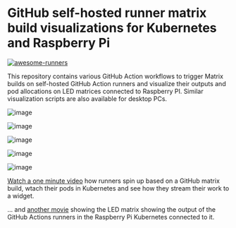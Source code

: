 # GitHub self-hosted runner matrix build visualizations for Kubernetes and Raspberry Pi

[![awesome-runners](https://img.shields.io/badge/listed%20on-awesome--runners-blue.svg)](https://github.com/jonico/awesome-runners)

This repository contains various GitHub Action workflows to trigger Matrix builds on self-hosted GitHub Action runners and visualize their outputs and pod allocations on LED matrices connected to Raspberry PI. Similar visualization scripts are also available for desktop PCs.

![image](https://user-images.githubusercontent.com/1872314/109425278-cbe32780-79e7-11eb-96b0-bd8be7b70896.png)

![image](https://user-images.githubusercontent.com/1872314/109425509-d8b44b00-79e8-11eb-9494-c860ee4d00b1.png)

![image](https://user-images.githubusercontent.com/1872314/109425714-f46c2100-79e9-11eb-892e-2eb123862356.png)

![image](https://user-images.githubusercontent.com/1872314/109425741-22e9fc00-79ea-11eb-903d-1b7ad782ef52.png)

![image](https://user-images.githubusercontent.com/1872314/109425763-3dbc7080-79ea-11eb-9c98-0cc59f1a22f8.png)

[Watch a one minute video](https://user-images.githubusercontent.com/1872314/109437801-218af480-7a27-11eb-8968-acf12d6392a5.mp4) how runners spin up based on a GitHub matrix build, wtach their pods in Kubernetes and see how they stream their work to a widget.

... and [another movie](https://user-images.githubusercontent.com/1872314/109474179-8456ad00-7a74-11eb-9a77-033e5f70c66d.mp4) showing the LED matrix showing the output of the GitHub Actions runners in the  Raspberry Pi Kubernetes connected to it.



